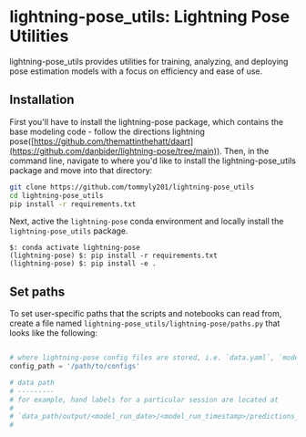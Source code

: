 # lightning-pose_utils: Lightning Pose Utilities

lightning-pose_utils provides utilities for training, analyzing, and deploying pose estimation models with a focus on efficiency and ease of use.

## Installation

First you'll have to install the lightning-pose package, which contains the base modeling code - follow the directions lightning pose([https://github.com/themattinthehatt/daart](https://github.com/danbider/lightning-pose/tree/main)). Then, in the command line, navigate to where you'd like to install the lightning-pose_utils package and move into that directory:

```bash
git clone https://github.com/tommyly201/lightning-pose_utils
cd lightning-pose_utils
pip install -r requirements.txt
```

Next, active the `lightning-pose` conda environment and locally install the `lightning-pose_utils` package.

```
$: conda activate lightning-pose
(lightning-pose) $: pip install -r requirements.txt
(lightning-pose) $: pip install -e .
```

## Set paths

To set user-specific paths that the scripts and notebooks can read from, create a file named
`lightning-pose_utils/lightning-pose/paths.py` that looks like the following:

```python

# where lightning-pose config files are stored, i.e. `data.yaml`, `model.yaml`, and `train.yaml`
config_path = '/path/to/configs'

# data path
# ---------
# for example, hand labels for a particular session are located at
#
# `data_path/output/<model_run_date>/<model_run_timestamp>/predictions_new_pixel_error.csv`
#

```

